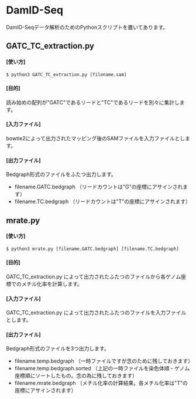 # DamID-Seq
DamID-Seqデータ解析のためのPythonスクリプトを置いてあります。

## GATC_TC_extraction.py
#### [使い方]  
```$ python3 GATC_TC_extraction.py [filename.sam]```

#### [目的]
読み始めの配列が"GATC"であるリードと"TC"であるリードを別々に集計します。

#### [入力ファイル]
bowtie2によって出力されたマッピング後のSAMファイルを入力ファイルとします。

#### [出力ファイル]
Bedgraph形式のファイルをふたつ出力します。
- filename.GATC.bedgraph （リードカウントは"G"の座標にアサインされます）
- filename.TC.bedgraph （リードカウントは"T"の座標にアサインされます）

## mrate.py
#### [使い方]
```$ python3 mrate.py [filename.GATC.bedgraph] [filename.TC.bedgraph]```

#### [目的]
GATC_TC_extraction.py によって出力されたふたつのファイルから各ゲノム座標でのメチル化率を計算します。

#### [入力ファイル]
GATC_TC_extraction.py によって出力されたふたつのファイルを入力ファイルとします。

#### [出力ファイル]
Bedgraph形式のファイルを3つ出力します。
- filename.temp.bedgraph （一時ファイルですが念のために残しておきます）
- filename.temp.bedgraph.sorted （上記の一時ファイルを染色体順・ゲノム座標順にソートしたもの。念の為に残しておきます）
- filename.mrate.bedgraph （メチル化率の計算結果。各メチル化率は"T"の座標にアサインされます）
